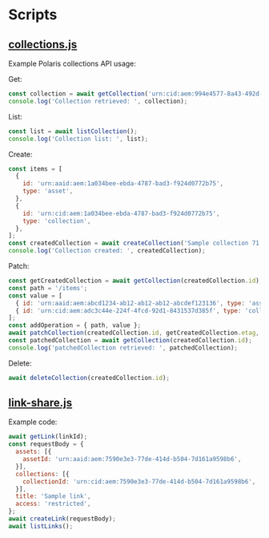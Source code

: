# Scripts

## [collections.js](collections.js)
Example Polaris collections API usage:

Get:
```javascript
const collection = await getCollection('urn:cid:aem:994e4577-8a43-492d-ae98-05e33cb56e49');
console.log('Collection retrieved: ', collection);
```

List:
```javascript
const list = await listCollection();
console.log('Collection list: ', list);
```

Create:
```javascript
const items = [
  {
    id: 'urn:aaid:aem:1a034bee-ebda-4787-bad3-f924d0772b75',
    type: 'asset',
  },
  {
    id: 'urn:cid:aem:1a034bee-ebda-4787-bad3-f924d0772b75',
    type: 'collection',
  },
];
const createdCollection = await createCollection('Sample collection 71', 'Sample description 71', items);
console.log('Collection created: ', createdCollection);
```
Patch:
```javascript
const getCreatedCollection = await getCollection(createdCollection.id);
const path = '/items';
const value = [
  { id: 'urn:aaid:aem:abcd1234-ab12-ab12-ab12-abcdef123136', type: 'asset' },
  { id: 'urn:cid:aem:adc3c44e-224f-4fcd-92d1-8431537d385f', type: 'collection' },
];
const addOperation = { path, value };
await patchCollection(createdCollection.id, getCreatedCollection.etag, addOperation);
const patchedCollection = await getCollection(createdCollection.id);
console.log('patchedCollection retrieved: ', patchedCollection);
```

Delete:
```javascript
await deleteCollection(createdCollection.id);
```

## [link-share.js](link-share.js)
Example code:
```javascript
await getLink(linkId);
const requestBody = {
  assets: [{
    assetId: 'urn:aaid:aem:7590e3e3-77de-414d-b504-7d161a9598b6',
  }],
  collections: [{
    collectionId: 'urn:cid:aem:7590e3e3-77de-414d-b504-7d161a9598b6',
  }],
  title: 'Sample link',
  access: 'restricted',
};
await createLink(requestBody);
await listLinks();
```
